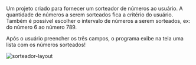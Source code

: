 Um projeto criado para fornecer um sorteador de números ao usuário.
A quantidade de números a serem sorteados fica a critério do usuário. 
Também é possível escolher o intervalo de números a serem sorteados, ex: do número 6 ao número 789. 

Após o usuário preencher os três campos, o programa exibe na tela uma lista com os números sorteados!

![sorteador-layout](https://github.com/user-attachments/assets/ebbedade-8de6-4f17-b78c-6361b12a04d7)
